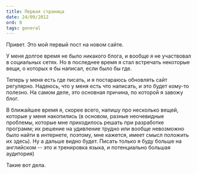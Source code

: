```yaml
---
title: Первая страница
date: 24/09/2012
ord: 0
tags: general
---
```


Привет. Это мой первый пост на новом сайте.

У меня долгое время не было никакого блога, и вообще я не участвовал в социальных сетях.
Но в последнее время я стал встречать некоторые вещи, о которых я бы написал, если было бы где.

Теперь у меня есть где писать, и я постараюсь обновлять сайт регулярно. Надеюсь, что у меня есть что
написать, и это будет кому-то полезно. На самом деле, это основная причина, по которой я завожу блог.

В ближайшее время я, скорее всего, напишу про несколько вещей, которые у меня накопились (в основом,
разные неочевидные проблемы, которые мне приходилось решать при разработке программ; их решение
на удивление трудно или вообще невозможно было найти в интернете, поэтому, мне кажется, имеет смысл
положить их здесь). Ну а дальше видно будет. 
Писать только я буду больше на английском -- это и тренировка языка, и потенциально большая аудитория)

Такие вот дела.
